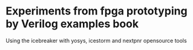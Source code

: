 # Experiments from fpga prototyping by Verilog examples book

Using the icebreaker with yosys, icestorm and nextpnr opensource tools
